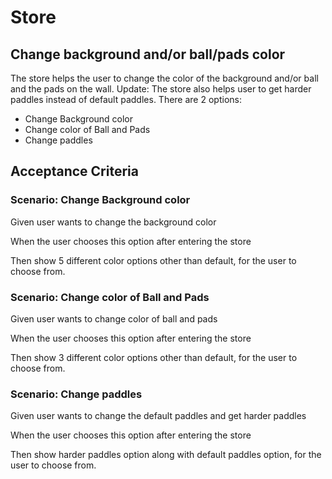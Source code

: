 # Store

## Change background and/or ball/pads color

The store helps the user to change the color of
the background and/or ball and the pads on the wall.
Update: The store also helps user to get harder paddles
instead of default paddles.
There are 2 options:

- Change Background color
- Change color of Ball and Pads
- Change paddles

## Acceptance Criteria

### Scenario: Change Background color

  Given user wants to change the background color

  When the user chooses this option after entering
  the store

  Then show 5 different color options other than
  default, for the user to choose from.

### Scenario: Change color of Ball and Pads

  Given user wants to change color of ball and
  pads
  
  When the user chooses this option after entering
  the store
  
  Then show 3 different color options other than
  default, for the user to choose from.

### Scenario: Change paddles

  Given user wants to change the default paddles and
  get harder paddles
  
  When the user chooses this option after entering
  the store
  
  Then show harder paddles option along with
  default paddles option, for the user to choose from.

